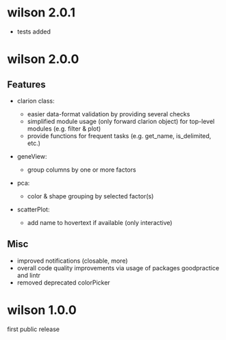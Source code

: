 # wilson 2.0.1
- tests added
# wilson 2.0.0 
## Features
- clarion class:
  - easier data-format validation by providing several checks
  - simplified module usage (only forward clarion object) for top-level modules (e.g. filter & plot)
  - provide functions for frequent tasks (e.g. get_name, is_delimited, etc.)

- geneView: 
  - group columns by one or more factors

- pca:
  - color & shape grouping by selected factor(s)

- scatterPlot:
  - add name to hovertext if available (only interactive)

## Misc
- improved notifications (closable, more)
- overall code quality improvements via usage of packages goodpractice and lintr
- removed deprecated colorPicker

# wilson 1.0.0
first public release
